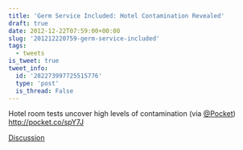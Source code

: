 ```yaml
---
title: 'Germ Service Included: Hotel Contamination Revealed'
draft: true
date: 2012-12-22T07:59:00+00:00
slug: '201212220759-germ-service-included'
tags:
  - tweets
is_tweet: true
tweet_info:
  id: '282273997725515776'
  type: 'post'
  is_thread: False
---
```




Hotel room tests uncover high levels of contamination (via [@Pocket](https://x.com/Pocket)) <http://pocket.co/spY7J>

[Discussion](https://x.com/sytelus/status/282273997725515776)
